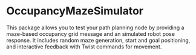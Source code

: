 # OccupancyMazeSimulator
This package allows you to test your path planning node by providing a maze-based occupancy grid message and an simulated robot pose response. It includes random maze generation, start and goal positioning, and interactive feedback with Twist commands for movement.
